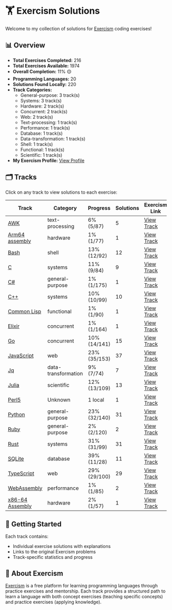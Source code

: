 # 🏋️ Exercism Solutions

Welcome to my collection of solutions for [Exercism](https://exercism.org/) coding exercises!

## 📊 Overview

- **Total Exercises Completed:** 216
- **Total Exercises Available:** 1974
- **Overall Completion:** 11% 🟡
- **Programming Languages:** 20
- **Solutions Found Locally:** 220
- **Track Categories:**
  - General-purpose: 3 track(s)
  - Systems: 3 track(s)
  - Hardware: 2 track(s)
  - Concurrent: 2 track(s)
  - Web: 2 track(s)
  - Text-processing: 1 track(s)
  - Performance: 1 track(s)
  - Database: 1 track(s)
  - Data-transformation: 1 track(s)
  - Shell: 1 track(s)
  - Functional: 1 track(s)
  - Scientific: 1 track(s)
- **My Exercism Profile:** [View Profile](https://exercism.org/profiles/princemuel)

## 🗂️ Tracks

Click on any track to view solutions to each exercise:

| Track | Category | Progress | Solutions | Exercism Link | Last Updated |
|-------|----------|----------|-----------|-------------|-------------|
| [AWK](awk/README.md) | text-processing | 6% (5/87) | 5 | [View Track](https://exercism.org/tracks/awk) | 2025-06-25 |
| [Arm64 assembly](arm64-assembly/README.md) | hardware | 1% (1/77) | 1 | [View Track](https://exercism.org/tracks/arm64-assembly) | 2025-06-25 |
| [Bash](bash/README.md) | shell | 13% (12/92) | 12 | [View Track](https://exercism.org/tracks/bash) | 2025-06-25 |
| [C](c/README.md) | systems | 11% (9/84) | 9 | [View Track](https://exercism.org/tracks/c) | 2025-06-25 |
| [C#](csharp/README.md) | general-purpose | 1% (1/175) | 1 | [View Track](https://exercism.org/tracks/csharp) | 2025-06-25 |
| [C++](cpp/README.md) | systems | 10% (10/99) | 10 | [View Track](https://exercism.org/tracks/cpp) | 2025-06-25 |
| [Common Lisp](common-lisp/README.md) | functional | 1% (1/90) | 1 | [View Track](https://exercism.org/tracks/common-lisp) | 2025-06-25 |
| [Elixir](elixir/README.md) | concurrent | 1% (1/164) | 1 | [View Track](https://exercism.org/tracks/elixir) | 2025-06-25 |
| [Go](go/README.md) | concurrent | 10% (14/141) | 15 | [View Track](https://exercism.org/tracks/go) | 2025-06-25 |
| [JavaScript](javascript/README.md) | web | 23% (35/153) | 37 | [View Track](https://exercism.org/tracks/javascript) | 2025-06-25 |
| [Jq](jq/README.md) | data-transformation | 9% (7/74) | 7 | [View Track](https://exercism.org/tracks/jq) | 2025-06-25 |
| [Julia](julia/README.md) | scientific | 12% (13/109) | 13 | [View Track](https://exercism.org/tracks/julia) | 2025-06-25 |
| [Perl5](perl5/README.md) | Unknown | 1 local | 1 | [View Track](https://exercism.org/tracks/perl5) | 2025-06-25 |
| [Python](python/README.md) | general-purpose | 23% (32/140) | 31 | [View Track](https://exercism.org/tracks/python) | 2025-06-25 |
| [Ruby](ruby/README.md) | general-purpose | 2% (2/120) | 2 | [View Track](https://exercism.org/tracks/ruby) | 2025-06-25 |
| [Rust](rust/README.md) | systems | 31% (31/99) | 31 | [View Track](https://exercism.org/tracks/rust) | 2025-06-25 |
| [SQLite](sqlite/README.md) | database | 39% (11/28) | 11 | [View Track](https://exercism.org/tracks/sqlite) | 2025-06-25 |
| [TypeScript](typescript/README.md) | web | 29% (29/100) | 29 | [View Track](https://exercism.org/tracks/typescript) | 2025-06-25 |
| [WebAssembly](wasm/README.md) | performance | 1% (1/85) | 2 | [View Track](https://exercism.org/tracks/wasm) | 2025-06-25 |
| [x86-64 Assembly](x86-64-assembly/README.md) | hardware | 2% (1/57) | 1 | [View Track](https://exercism.org/tracks/x86-64-assembly) | 2025-06-25 |

## 🚀 Getting Started

Each track contains:

- Individual exercise solutions with explanations
- Links to the original Exercism problems
- Track-specific statistics and progress

## 📝 About Exercism

[Exercism](https://exercism.org/) is a free platform for learning programming languages through practice exercises and mentorship. Each track provides a structured path to learn a language with both concept exercises (teaching specific concepts) and practice exercises (applying knowledge).
